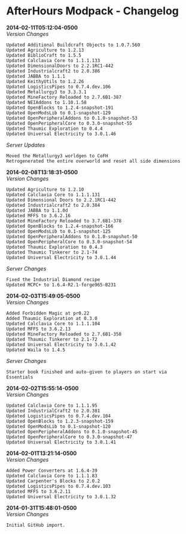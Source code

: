 # AfterHours Modpack - Changelog
**2014-02-11T05:12:04-0500**  
*Version Changes*
```
Updated Additional Buildcraft Objects to 1.0.7.560
Updated Agriculture to 1.2.13
Updated BiblioCraft to 1.5.5
Updated Calclavia Core to 1.1.1.133
Updated DimensionalDoors to 2.2.1RC1-442
Updated Industrialcraft2 to 2.0.386
Updated JABBA to 1.1.1
Updated KeithyUtils to 1.2.26
Updated LogisticsPipes to 0.7.4.dev.106
Updated Metallurgy3 to 3.3.3.1
Updated MineFactory Reloaded to 2.7.6B1-387
Updated NEIAddons to 1.10.1.58
Updated OpenBlocks to 1.2.4-snapshot-191
Updated OpenModsLib to 0.1-snapshot-129
Updated OpenPeripheralAddons to 0.1.0-snapshot-53
Updated OpenPeripheralCore to 0.3.0-snapshot-55
Updated Thaumic Exploration to 0.4.4
Updated Universal Electricity to 3.0.1.46
```
*Server Updates*
```
Moved the Metallurgy3 worldgen to CoFH
Retrogenerated the entire overworld and reset all side dimensions
```
**2014-02-08T13:18:31-0500**  
*Version Changes*
```
Updated Agriculture to 1.2.10
Updated Calclavia Core to 1.1.1.131
Updated Dimensional Doors to 2.2.1RC1-442
Updated Industrialcraft2 to 2.0.384
Updated JABBA to 1.1.0d
Updated MFFS to 3.6.2.16
Updated MineFactory Reloaded to 3.7.6B1-378
Updated OpenBlocks to 1.2.4-snapshot-166
Updated OpenModsLib to 0.1-snapshot-125
Updated OpenPeripheralAddons to 0.1.0-snapshot-50
Updated OpenPeripheralCore to 0.3.0-snapshot-54
Updated Thaumic Exploration to 0.4.3
Updated Thaumic Tinkerer to 2.1-74
Updated Universal Electricity to 3.0.1.44
```
*Server Changes*
```
Fixed the Industrial Diamond recipe
Updated MCPC+ to 1.6.4-R2.1-forge965-B231
```
**2014-02-03T15:49:05-0500**  
*Version Changes*
```
Added Forbidden Magic at pr0.22
Added Thaumic Exploration at 0.3.0
Updated Calclavia Core to 1.1.1.104
Updated MFFS to 3.6.2.13
Updated MineFactory Reloaded to 2.7.6B1-358
Updated Thaumic Tinkerer to 2.1-72
Updated Universal Electricity to 3.0.1.42
Updated Waila to 1.4.5
```
*Server Changes*
```
Starter book finished and auto-given to players on start via Essentials
```
**2014-02-02T15:55:14-0500**  
*Version Changes*
```
Updated Calclavia Core to 1.1.1.95
Updated IndustrialCraft2 to 2.0.381
Updated LogisticsPipes to 0.7.4.dev.104
Updated OpenBlocks to 1.2.3-snapshot-159
Updated OpenModsLib to 0.1-snapshot-120
Updated OpenPeripheralAddons to 0.1.0-snapshot-45
Updated OpenPeripheralCore to 0.3.0-snapshot-47
Updated Universal Electricity to 3.0.1.41
```
**2014-02-01T13:21:14-0500**  
*Version Changes*
```
Added Power Converters at 1.6.4-39
Updated Calclavia Core to 1.1.1.83
Updated Carpenter's Blocks to 2.0.2
Updated LogisticsPipes to 0.7.4.dev.103
Updated MFFS to 3.6.2.11
Updated Universal Electricity to 3.0.1.32
```
**2014-01-31T15:48:01-0500**  
*Version Changes*  
```
Initial GitHub import.
```
